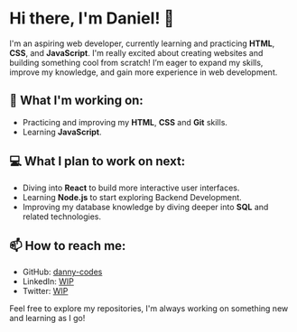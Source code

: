 # Hi there, I'm Daniel! 👋

I'm an aspiring web developer, currently learning and practicing **HTML**, **CSS**, and **JavaScript**. I'm really excited about creating websites and building something cool from scratch! I’m eager to expand my skills, improve my knowledge, and gain more experience in web development.

## 🚀 What I'm working on:
- Practicing and improving my **HTML**, **CSS** and **Git** skills.
- Learning **JavaScript**.

## 💻 **What I plan to work on next:**
 
- Diving into **React** to build more interactive user interfaces.
- Learning **Node.js** to start exploring Backend Development.
- Improving my database knowledge by diving deeper into **SQL** and related technologies.

## 📫 How to reach me:
- GitHub: [danny-codes](https://github.com/danny-codes)
- LinkedIn: [WIP](#)
- Twitter: [WIP](#)

Feel free to explore my repositories, I'm always working on something new and learning as I go!
